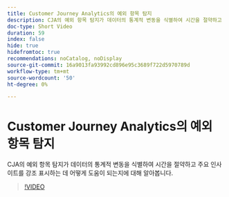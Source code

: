 ```yaml
---
title: Customer Journey Analytics의 예외 항목 탐지
description: CJA의 예외 항목 탐지가 데이터의 통계적 변동을 식별하여 시간을 절약하고 주요 인사이트를 강조 표시하는 데 어떻게 도움이 되는지에 대해 알아봅니다.
doc-type: Short Video
duration: 59
index: false
hide: true
hidefromtoc: true
recommendations: noCatalog, noDisplay
source-git-commit: 16a9013fa93992cd896e95c3689f722d5970789d
workflow-type: tm+mt
source-wordcount: '50'
ht-degree: 0%

---
```



# Customer Journey Analytics의 예외 항목 탐지

CJA의 예외 항목 탐지가 데이터의 통계적 변동을 식별하여 시간을 절약하고 주요 인사이트를 강조 표시하는 데 어떻게 도움이 되는지에 대해 알아봅니다.

<!-- 72_S106_3442453_58_anomaly-detection-in-customer-journey-analytics -->
>[!VIDEO](https://video.tv.adobe.com/v/3458302/?learn=on&enablevpops=true)
